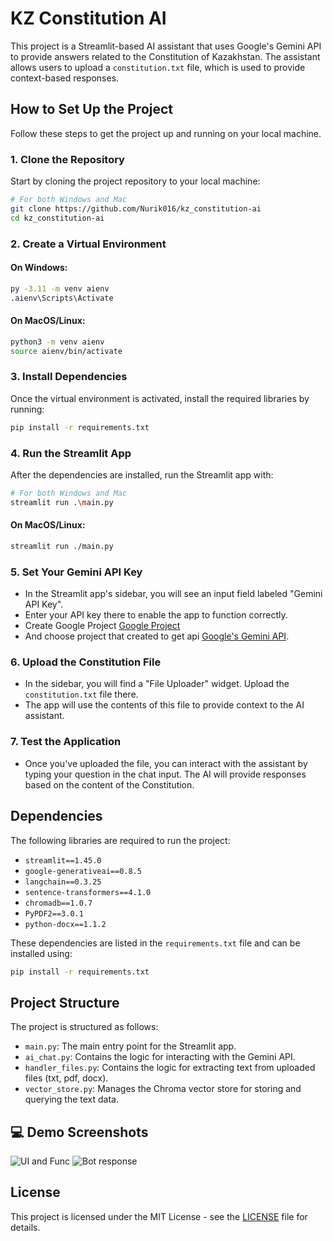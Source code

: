 
# KZ Constitution AI

This project is a Streamlit-based AI assistant that uses Google's Gemini API to provide answers related to the Constitution of Kazakhstan. The assistant allows users to upload a `constitution.txt` file, which is used to provide context-based responses.

## How to Set Up the Project

Follow these steps to get the project up and running on your local machine.

### 1. Clone the Repository
Start by cloning the project repository to your local machine:

```bash
# For both Windows and Mac
git clone https://github.com/Nurik016/kz_constitution-ai
cd kz_constitution-ai
```

### 2. Create a Virtual Environment

#### On Windows:
```bash
py -3.11 -m venv aienv
.aienv\Scripts\Activate
```

#### On MacOS/Linux:
```bash
python3 -m venv aienv
source aienv/bin/activate
```

### 3. Install Dependencies
Once the virtual environment is activated, install the required libraries by running:

```bash
pip install -r requirements.txt
```

### 4. Run the Streamlit App
After the dependencies are installed, run the Streamlit app with:

```bash
# For both Windows and Mac
streamlit run .\main.py
```

#### On MacOS/Linux:
```bash
streamlit run ./main.py
```

### 5. Set Your Gemini API Key
- In the Streamlit app's sidebar, you will see an input field labeled "Gemini API Key". 
- Enter your API key there to enable the app to function correctly. 
- Create Google Project [Google Project](https://console.cloud.google.com/cloud-resource-manager?walkthrough_id=resource-manager--create-project&start_index=1#step_index=1)
- And choose project that created to get api [Google's Gemini API](https://aistudio.google.com/app/apikey?hl=ru&_gl=1*6t8ixf*_ga*NzAzODA2NjI4LjE3NDU5NDcxNTA.*_ga_P1DBVKWT6V*czE3NDYyNjQzMzAkbzgkZzEkdDE3NDYyNjQ0OTYkajMwJGwwJGgxNTQxNDAxOTEy).

### 6. Upload the Constitution File
- In the sidebar, you will find a "File Uploader" widget. Upload the `constitution.txt` file there. 
- The app will use the contents of this file to provide context to the AI assistant.

### 7. Test the Application
- Once you've uploaded the file, you can interact with the assistant by typing your question in the chat input. The AI will provide responses based on the content of the Constitution.

## Dependencies
The following libraries are required to run the project:

- `streamlit==1.45.0`
- `google-generativeai==0.8.5`
- `langchain==0.3.25`
- `sentence-transformers==4.1.0`
- `chromadb==1.0.7`
- `PyPDF2==3.0.1`
- `python-docx==1.1.2`

These dependencies are listed in the `requirements.txt` file and can be installed using:

```bash
pip install -r requirements.txt
```

## Project Structure

The project is structured as follows:

- `main.py`: The main entry point for the Streamlit app.
- `ai_chat.py`: Contains the logic for interacting with the Gemini API.
- `handler_files.py`: Contains the logic for extracting text from uploaded files (txt, pdf, docx).
- `vector_store.py`: Manages the Chroma vector store for storing and querying the text data.


## 💻 Demo Screenshots
![UI and Func](https://iimg.su/s/04/HfQuLpxzIo4DF8h0xMBfN4UOoian8pZ7gv4InTP8.png)
![Bot response](https://iimg.su/s/04/l4PsA3G1n7pOnpiw0Qv2U4NVX0nUgNQVGsHYHXCm.png)

## License
This project is licensed under the MIT License - see the [LICENSE](LICENSE) file for details.

